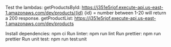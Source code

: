 Test the lambdas:
getProductsById: https://j351e5rjof.execute-api.us-east-1.amazonaws.com/dev/products/{id}
{id} = number between 1-20 will return a 200 response.
getProductList: https://j351e5rjof.execute-api.us-east-1.amazonaws.com/dev/products

Install dependencies: npm ci
Run linter: npm run lint
Run prettier: npm run prettier
Run unit test: npm run test:unit
